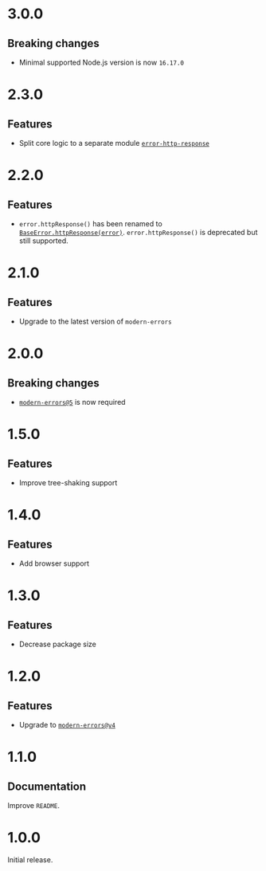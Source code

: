 # 3.0.0

## Breaking changes

- Minimal supported Node.js version is now `16.17.0`

# 2.3.0

## Features

- Split core logic to a separate module
  [`error-http-response`](https://github.com/ehmicky/error-http-response)

# 2.2.0

## Features

- `error.httpResponse()` has been renamed to
  [`BaseError.httpResponse(error)`](README.md#baseerrorhttpresponseerror).
  `error.httpResponse()` is deprecated but still supported.

# 2.1.0

## Features

- Upgrade to the latest version of `modern-errors`

# 2.0.0

## Breaking changes

- [`modern-errors@5`](https://github.com/ehmicky/modern-errors/releases/tag/5.0.0)
  is now required

# 1.5.0

## Features

- Improve tree-shaking support

# 1.4.0

## Features

- Add browser support

# 1.3.0

## Features

- Decrease package size

# 1.2.0

## Features

- Upgrade to
  [`modern-errors@v4`](https://github.com/ehmicky/modern-errors/releases/tag/4.0.0)

# 1.1.0

## Documentation

Improve `README`.

# 1.0.0

Initial release.
